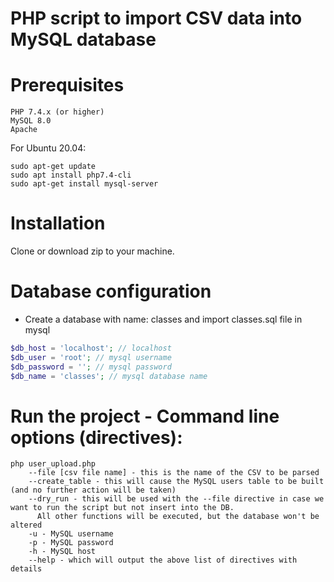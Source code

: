 # PHP script to import CSV data into MySQL database

# Prerequisites
```
PHP 7.4.x (or higher)
MySQL 8.0 
Apache
```
For Ubuntu 20.04:

```
sudo apt-get update
sudo apt install php7.4-cli
sudo apt-get install mysql-server
```

# Installation
Clone or download zip to your machine.

# Database configuration
* Create a database with name: classes and import classes.sql file in mysql
```php
$db_host = 'localhost'; // localhost
$db_user = 'root'; // mysql username
$db_password = ''; // mysql password
$db_name = 'classes'; // mysql database name
```
# Run the project - Command line options (directives):
```
php user_upload.php
    --file [csv file name] - this is the name of the CSV to be parsed
    --create_table - this will cause the MySQL users table to be built (and no further action will be taken)
    --dry_run - this will be used with the --file directive in case we want to run the script but not insert into the DB. 
      All other functions will be executed, but the database won't be altered
    -u - MySQL username
    -p - MySQL password
    -h - MySQL host
    --help - which will output the above list of directives with details
```